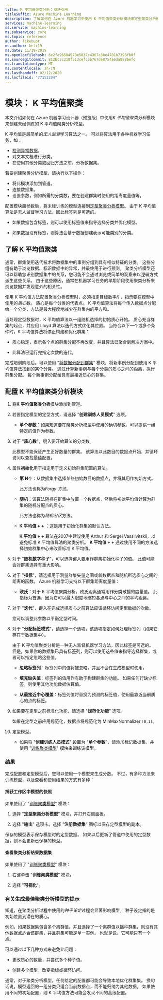 ```yaml
---
title: K 平均值聚类分析：模块引用
titleSuffix: Azure Machine Learning
description: 了解如何在 Azure 机器学习中使用 K 平均值聚类分析模块来定型聚类分析模型。
services: machine-learning
ms.service: machine-learning
ms.subservice: core
ms.topic: reference
author: likebupt
ms.author: keli19
ms.date: 11/19/2019
ms.openlocfilehash: 6e2fa96584570e5837c4367c8be4701b7398fb0f
ms.sourcegitcommit: 812bc3c318f513cefc5b767de8754a6da888befc
ms.translationtype: MT
ms.contentlocale: zh-CN
ms.lasthandoff: 02/12/2020
ms.locfileid: "77152204"
---
```

# <a name="module-k-means-clustering"></a>模块： K 平均值聚类

本文介绍如何在 Azure 机器学习设计器（预览版）中使用*K 平均值聚类分析*模块来创建未经训练的 K 平均值聚类分析模型。 
 
K 平均值是最简单的*无人监督*学习算法之一。 可以将算法用于各种机器学习任务，如： 

* [检测异常数据](https://msdn.microsoft.com/magazine/jj891054.aspx)。
* 对文本文档进行分类。
* 在使用其他分类或回归方法之前，分析数据集。 

若要创建聚类分析模型，请执行以下操作：

* 将此模块添加到管道。
* 连接数据集。
* 设置参数，例如所需的分类数，要在创建群集时使用的距离度量值等。 
  
配置模块超参数后，将未经训练的模型连接到[定型聚类分析模型](train-clustering-model.md)。 由于 K 平均值算法是无人监督学习方法，因此标签列是可选的。 

+ 如果数据包含标签，则可以使用标签值来指导选择分类并优化模型。 

+ 如果数据没有标签，则算法会基于数据创建表示可能类别的分类。  

##  <a name="understand-k-means-clustering"></a>了解 K 平均值聚类
 
通常，群集使用迭代技术将数据集中的事例分组到具有相似特征的分类。 这些分组有助于浏览数据、标识数据中的异常，并最终用于进行预测。 聚类分析模型还可以帮助您识别数据集中的关系，您可能不会通过浏览或简单的观察来以逻辑方式派生这些关系。 由于这些原因，通常在机器学习任务的早期阶段使用聚类分析来浏览数据并发现意外的相关性。  
  
 使用 K 平均值方法配置聚类分析模型时，必须指定目标数字*K* ，指示要在模型中使用的*质心*数。 质心是每个分类的代表点。 K 平均值算法将每个传入数据点分配给一个分类，方法是最大程度地减少在群集内的平方和。 
 
当处理定型数据时，K 平均值算法以一组随机选择的初始质心开始。 质心充当群集的起点，并应用 Lloyd 算法以迭代方式优化其位置。 当符合以下一个或多个条件时，K 平均值算法将停止构建和优化群集：  
  
-   质心稳定，表示各个点的群集分配不再改变，并且算法已聚合到解决方案中。  
  
-   此算法已运行完指定次数的迭代。  
  
 完成培训阶段后，可以使用 "[将数据分配到群集](assign-data-to-clusters.md)" 模块，将新事例分配到使用 K 平均值算法找到的某个分类。 通过计算新事例与每个分类的质心之间的距离，执行群集分配。 每个新事例分配给具有最接近质心的群集。  

## <a name="configure-the-k-means-clustering-module"></a>配置 K 平均值聚类分析模块
  
1.  将**K 平均值聚类分析**模块添加到管道。  
  
2.  若要指定模型的定型方式，请选择 "**创建训练人员模式**" 选项。  
  
    -   **单个参数**：如果知道要在聚类分析模型中使用的确切参数，可以提供一组特定的值作为参数。  
  
3.  对于 "**质心数**"，键入要开始算法的分类数。  
  
     此模型不能保证产生正好数量的群集。 该算法以此数目的数据点开始，并循环访问以查找最佳配置。  
  
4.  属性**初始化**用于指定用于定义初始群集配置的算法。  
  
    -   **第 N**个：从数据集中选择某些初始数目的数据点，并将其用作初始方式。 
    
         此方法也称为*Forgy 方法*。  
  
    -   **随机**：该算法随机在群集中放置一个数据点，然后将初始平均值计算为群集的随机分配点的质心。 

         此方法也称为*随机分区*方法。  
  
    -   **K 平均值 + +** ：这是用于初始化群集的默认方法。  
  
         **K 平均值 + +** 算法在2007中建议使用 Arthur 和 Sergei Vassilvitskii，以避免标准 K 平均值算法的聚类分析。 **K 平均值 + +** 通过使用不同的方法选择初始群集中心来改善标准 K 平均值。  
  
    
5.  对于 "**随机数字种子**"，可以选择键入要用作群集初始化种子的值。 此值可能会对群集选择有重大影响。  
  
6.  对于 "**指标**"，请选择用于测量群集矢量之间或新数据点和随机所选质心之间的距离的函数。 Azure 机器学习支持以下群集距离度量值：  
  
    -   **欧氏**：对于 K 平均值聚类分析，欧氏距离通常用作分类散播的度量值。 此指标为首选，因为它可以最大限度地缩短各点与中心之间的平均距离。
  
7.  对于 "**迭代**"，键入在完成选择质心之前算法应该循环访问定型数据的次数。  
  
     您可以调整此参数以平衡定型时间。  
  
8.  对于 "**分配标签模式**"，请选择一个选项，该选项指定如何处理标签列（如果它存在于数据集中）。  
  
     由于 K 平均值聚类分析是一种无人监督机器学习方法，因此标签是可选的。 但是，如果你的数据集已具有标签列，则可以使用这些值来指导选择群集，或者可以指定忽略这些值。  
  
    -   **忽略标签列**：标签列中的值将被忽略，并且不会在生成模型时使用。
  
    -   **填充缺失值**：标签列的值用作有助于构建群集的功能。 如果任何行缺少标签，则使用其他功能数据估算值。  
  
    -   **从最接近中心覆盖**：标签列值将替换为预测的标签值，使用最靠近当前质心的点的标签。  

8.  如果要在定型之前标准化功能，请选择 "**规范化功能**" 选项。
  
     如果在定型之前应用规范化，数据点将规范化为 MinMaxNormalizer `[0,1]`。

10. 定型模型。  
  
    -   如果将 "**创建训练人员模式**" 设置为 "**单个参数**"，请添加标记数据集，并使用 "[训练聚类模型](train-clustering-model.md)" 模块来训练该模型。  
  
### <a name="results"></a>结果

完成配置和定型模型后，您可以使用一个模型来生成分数。 不过，有多种方法来训练模型，以及查看和使用结果的方式有多种： 

#### <a name="capture-a-snapshot-of-the-model-in-your-workspace"></a>捕获工作区中模型的快照

如果使用了 "[训练聚类模型](train-clustering-model.md)" 模块：

1. 选择 "**定型聚类分析模型**" 模块，并打开右侧面板。

2. 选择 "**输出**" 选项卡。选择 "**注册数据集**" 图标以保存定型模型的副本。

保存的模型表示保存模型时的定型数据。 如果以后更新了管道中使用的定型数据，则不会更新已保存的模型。 

#### <a name="see-the-clustering-result-dataset"></a>查看聚类分析结果数据集 

如果使用了 "[训练聚类模型](train-clustering-model.md)" 模块：

1. 右键单击 "**训练聚类模型**" 模块。

2. 选择 "**可视化**"。

### <a name="tips-for-generating-the-best-clustering-model"></a>有关生成最佳聚类分析模型的提示  

知道，在聚类分析过程中使用的*种子设定*过程会显著影响模型。 种子设定指的是初始位置到潜在的质心。
 
例如，如果数据集包含多个离群值，并且选择了一个离群值以播种群集，则没有其他数据点适合该群集，并且群集可能是单一实例。 也就是说，它可能只有一个点。  
  
可以通过以下几种方式来避免此问题：  
  
-   更改质心的数量，并尝试多个种子值。  
  
-   创建多个模型，改变指标或循环访问。  
  
通常，对于聚类分析模型，任何给定的配置都可能会导致本地优化群集集。 换句话说，模型返回的一组分类只适合当前数据点，而不能归纳为其他数据。 如果使用不同的初始配置，则 K 平均值方法可能会发现不同的高级配置。 
